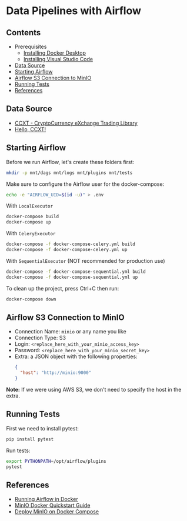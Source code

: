 # Data Pipelines with Airflow

## Contents

- Prerequisites
  - [Installing Docker Desktop](./docs/installing-docker-desktop.md)
  - [Installing Visual Studio Code](./docs/installing-vscode.md)
- [Data Source](#data-source)
- [Starting Airflow](#starting-airflow)
- [Airflow S3 Connection to MinIO](#airflow-s3-connection-to-minio)
- [Running Tests](#running-tests)
- [References](#references)

## Data Source

- [CCXT - CryptoCurrency eXchange Trading Library](https://github.com/ccxt/ccxt)
- [Hello, CCXT!](https://github.com/zkan/hello-ccxt)

## Starting Airflow

Before we run Airflow, let's create these folders first:

```sh
mkdir -p mnt/dags mnt/logs mnt/plugins mnt/tests
```

Make sure to configure the Airflow user for the docker-compose:

```sh
echo -e "AIRFLOW_UID=$(id -u)" > .env
```

With `LocalExecutor`

```sh
docker-compose build
docker-compose up
```

With `CeleryExecutor`

```sh
docker-compose -f docker-compose-celery.yml build
docker-compose -f docker-compose-celery.yml up
```

With `SequentialExecutor` (NOT recommended for production use)

```sh
docker-compose -f docker-compose-sequential.yml build
docker-compose -f docker-compose-sequential.yml up
```

To clean up the project, press Ctrl+C then run:

```sh
docker-compose down
```

## Airflow S3 Connection to MinIO

- Connection Name: `minio` or any name you like
- Connection Type: S3
- Login: `<replace_here_with_your_minio_access_key>`
- Password: `<replace_here_with_your_minio_secret_key>`
- Extra: a JSON object with the following properties:
  ```json
  {
    "host": "http://minio:9000"
  }
  ```

**Note:** If we were using AWS S3, we don't need to specify the host in the extra.

## Running Tests

First we need to install pytest:

```sh
pip install pytest
```

Run tests:

```sh
export PYTHONPATH=/opt/airflow/plugins
pytest
```

## References

- [Running Airflow in Docker](https://airflow.apache.org/docs/apache-airflow/stable/start/docker.html)
- [MinIO Docker Quickstart Guide](https://docs.min.io/docs/minio-docker-quickstart-guide.html)
- [Deploy MinIO on Docker Compose](https://docs.min.io/docs/deploy-minio-on-docker-compose)
